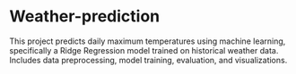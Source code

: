 # Weather-prediction
This project predicts daily maximum temperatures using machine learning, specifically a Ridge Regression model trained on historical weather data. Includes data preprocessing, model training, evaluation, and visualizations.

